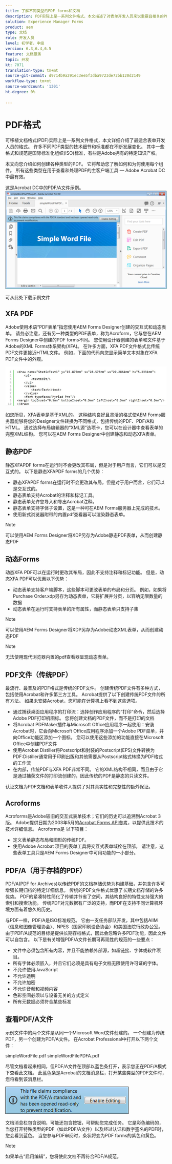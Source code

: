 ```yaml
---
title: 了解不同类型的PDF forms和文档
description: PDF实际上是一系列文件格式，本文描述了对表单开发人员来说重要且相关的PDF类型。
solution: Experience Manager Forms
product: aem
type: 文档
role: 开发人员
level: 初学者，中级
version: 6.3,6.4,6.5
feature: 文档服务
topic: 开发
kt: 7071
translation-type: tm+mt
source-git-commit: d9714b9a291ec3ee5f3dba9723de72bb120d2149
workflow-type: tm+mt
source-wordcount: '1301'
ht-degree: 0%

---
```



# PDF格式

可移植文档格式(PDF)实际上是一系列文件格式，本文详细介绍了最适合表单开发人员的格式。 许多不同PDF类型的技术细节和标准都在不断发展变化。 其中一些格式和规范是国际标准化组织(ISO)标准，有些是Adobe拥有的特定知识产权。

本文向您介绍如何创建各种类型的PDF。 它将帮助您了解如何和为何使用每个组件。 所有这些类型在用于查看和处理PDF的主客户端工具 — Adobe Acrobat DC中最有效。

这是Acrobat DC中的PDF/A文件示例。
![pdfa](assets/pdfa-file-in-acrobat.png)

可从此处下载示例文件[](assets/pdf-file-types.zip)

## XFA PDF

Adobe使用术语“PDF表单”指您使用AEM Forms Designer创建的交互式和动态表单。 请务必注意，还有另一种类型的PDF表单，称为Acroform，它与您在AEM Forms Designer中创建的PDF forms不同。 您使用设计器创建的表单和文件基于Adobe的XML Forms体系架构(XFA)。 在许多方面，XFA PDF文件格式比传统PDF文件更接近HTML文件。 例如，下面的代码向您显示简单文本对象在XFA PDF文件中的外观。

![文本字段](assets/text-field.JPG)

如您所见，XFA表单是基于XML的。 这种结构良好且灵活的格式使AEM Forms服务器能够将您的Designer文件转换为不同格式，包括传统的PDF、PDF/A和HTML。 通过选择布局编辑器的“XML源”选项卡，您可以在设计器中查看表单的完整XML结构。 您可以在AEM Forms Designer中创建静态和动态XFA表单。

## 静态PDF

静态XFAPDF forms在运行时不会更改其布局，但是对于用户而言，它们可以是交互式的。 以下是静态XFAPDF forms的几个优势：

* 静态XFAPDF forms在运行时不会更改其布局，但是对于用户而言，它们可以是交互式的。
* 静态表单支持Acrobat的注释和标记工具。
* 静态表单允许您导入和导出Acrobat注释。
* 静态表单支持字体子设置，这是一种可在AEM Forms服务器上完成的技术。
* 使用新式浏览器附带的内置pdf查看器可以渲染静态表单。

>[!NOTE]
> 可以使用AEM Forms Designer将XDP另存为Adobe静态PDF表单，从而创建静态PDF

## 动态Forms

动态XFA PDF可以在运行时更改其布局，因此不支持注释和标记功能。 但是，动态XFA PDF可以优惠以下优势：

* 动态表单支持客户端脚本，这些脚本可更改表单的布局和分页。 例如，如果将Purchase Order.xdp另存为动态表单，它将扩展并分页，以容纳无限数量的数据
* 动态表单在运行时支持表单的所有属性，而静态表单只支持子集


>[!NOTE]
> 可以使用AEM Forms Designer将XDP另存为Adobe动态XML表单，从而创建动态PDF

>[!NOTE]
> 无法使用现代浏览器内置的pdf查看器呈现动态表单。


## PDF文件（传统PDF）

最流行、最普及的PDF格式是传统的PDF文件。 创建传统PDF文件有多种方式，包括使用Acrobat和许多第三方工具。 Acrobat提供了以下创建传统PDF文件的所有方法。 如果未安装Acrobat，您可能在计算机上看不到这些选项。

* 通过捕获桌面应用程序的打印流：选择创作应用程序的“打印”命令，然后选择Adobe PDF打印机图标。 您将创建文档的PDF文件，而不是打印的文档
* 将Acrobat PDFMaker插件与Microsoft Office应用程序一起使用：安装Acrobat时，它会向Microsoft Office应用程序添加一个Adobe PDF菜单，并向Office功能区添加一个图标。 您可以使用这些添加的功能直接在Microsoft Office中创建PDF文件
* 使用Acrobat Distiller将Postscript和封装的Postscript(EPS)文件转换为PDF:Distiller通常用于印刷出版和其他需要从Postscript格式转换为PDF格式的工作流
* 在内部，传统PDF与XFA PDF非常不同。 它的XML结构不相同，而且由于它是通过捕获文件的打印流创建的，因此传统的PDF是静态的只读文件。

认证文档为PDF文档和表单收件人提供了对其真实性和完整性的额外保证。

## Acroforms

Acroforms是Adobe较旧的交互式表单技术；它们的历史可以追溯到Acrobat 3版。 Adobe提供日期为2003年5月的[Acrobat Forms API参考](assets/FormsAPIReference.pdf)，以提供此技术的技术详细信息。 Acroforms是
以下项目：

* 定义表单静态布局和图形的传统PDF。
* 使用Adobe Acrobat 项目的表单工具将交互式表单域栓在顶部。 请注意，这些表单工具只是AEM Forms Designer中可用功能的一小部分。

## PDF/A（用于存档的PDF）

PDF/A(PDF for Archives)以传统PDF的文档存储优势为构建基础，并包含许多可增强长期归档的特定详细信息。 传统的PDF文件格式优惠了长期文档存储的许多优势。 PDF的紧凑特性简化了传输并节省了空间，其结构良好的特性支持强大的索引和搜索功能。 传统PDF对元数据有广泛的支持，而PDF在支持不同计算机环境方面有着悠久的历史。

与PDF一样，PDF/A是ISO标准规范。 它由一支任务部队开发，其中包括AIIM（信息和图像管理协会）、NPES（国家印刷设备协会）和美国法院行政办公室。 由于PDF/A规范的目标是提供长期存档格式，因此会忽略许多PDF功能，因此文件可以自包含。 以下是有关增强PDF/A文件长期可再现性的规范的一些要点：

* 文件中必须包含所有内容，并且不能依赖外部源，如超链接、字体或软件项目。
* 所有字体必须嵌入，并且它们必须是具有电子文档无限使用许可证的字体。
* 不允许使用JavaScript
* 不允许透明
* 不允许加密
* 不允许音频和视频内容
* 色彩空间必须以与设备无关的方式定义
* 所有元数据必须符合某些标准

## 查看PDF/A文件

示例文件中的两个文件是从同一个Microsoft Word文件创建的。 一个创建为传统PDF，另一个创建为PDF/A文件。 在Acrobat Professional中打开以下两个文件：

simpleWordFile.pdf
simpleWordFilePDFA.pdf

尽管文档看起来相同，但PDF/A文件在顶部以蓝色条打开，表示您正在PDF/A模式下查看此文档。 此蓝色条是Acrobat的文档消息栏，打开某些类型的PDF文件时，您将看到该消息栏。

![pdf-img](assets/pdfa-message.png)

文档消息栏包含说明，可能还包含按钮，可帮助您完成任务。 它是彩色编码的，当您打开特殊类型的PDF（如此PDF/A文件）以及经过认证和数字签名的PDF时，您会看到蓝色。 当您参与PDF审阅时，条状将变为PDF forms的紫色和黄色。

>[!NOTE]
> 如果单击“启用编辑”，您将使此文档不再符合PDF/A规范。




